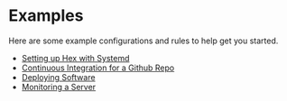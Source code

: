 # Examples

Here are some example configurations and rules to help get you started.

- [Setting up Hex with Systemd](examples/run-as-systemd.md)
- [Continuous Integration for a Github Repo](examples/continuous-integrations.md)
- [Deploying Software](examples/deploying-software.md)
- [Monitoring a Server](examples/monitoring-a-server.md)

